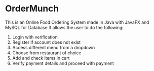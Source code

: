 # OrderMunch
 
This is an Online Food Ordering System made in Java with JavaFX and MySQL for Database
It allows the user to do the following:
 1. Login with verification
 2. Register if account does not exist
 3. Access different menu from a dropdown
 4. Choose from restaurant of choice
 5. Add and check items in cart
 6. Verify payment details and proceed with payment
